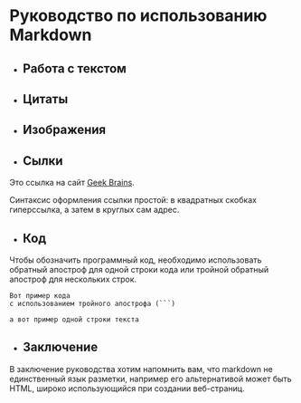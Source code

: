 # Руководство по использованию Markdown

+ ## Работа с текстом

+ ## Цитаты

+ ## Изображения

+ ## Сылки

Это ссылка на сайт [Geek Brains](https://gb.ru/).

Синтаксис оформления ссылки простой: в квадратных скобках гиперссылка, а затем в круглых сам адрес.

+ ## Код

Чтобы обозначить программный код, необходимо использовать обратный апостроф для одной строки кода или тройной обратный апостроф для нескольких строк.

```
Вот пример кода
с использованием тройного апострофа (```)
```
`а вот пример одной строки текста`

+ ## Заключение

В заключение руководства хотим напомнить вам, что markdown не единственный язык разметки, например его альтернативой может быть HTML, широко использующийся при создании веб-страниц.